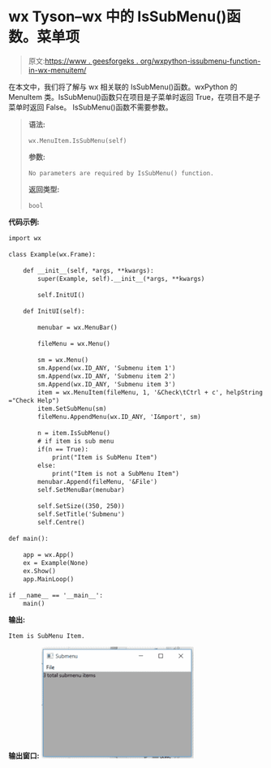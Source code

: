 # wx Tyson–wx 中的 IsSubMenu()函数。菜单项

> 原文:[https://www . geesforgeks . org/wxpython-issubmenu-function-in-wx-menuitem/](https://www.geeksforgeeks.org/wxpython-issubmenu-function-in-wx-menuitem/)

在本文中，我们将了解与 wx 相关联的 IsSubMenu()函数。wxPython 的 MenuItem 类。IsSubMenu()函数只在项目是子菜单时返回 True，在项目不是子菜单时返回 False。
IsSubMenu()函数不需要参数。

> **语法:**
> 
> ```
> wx.MenuItem.IsSubMenu(self)
> 
> ```
> 
> **参数:**
> 
> ```
> No parameters are required by IsSubMenu() function.
> 
> ```
> 
> **返回类型:**
> 
> ```
> bool
> 
> ```

**代码示例:**

```
import wx

class Example(wx.Frame):

    def __init__(self, *args, **kwargs):
        super(Example, self).__init__(*args, **kwargs)

        self.InitUI()

    def InitUI(self):

        menubar = wx.MenuBar()

        fileMenu = wx.Menu()

        sm = wx.Menu()
        sm.Append(wx.ID_ANY, 'Submenu item 1')
        sm.Append(wx.ID_ANY, 'Submenu item 2')
        sm.Append(wx.ID_ANY, 'Submenu item 3')
        item = wx.MenuItem(fileMenu, 1, '&Check\tCtrl + c', helpString ="Check Help")
        item.SetSubMenu(sm)
        fileMenu.AppendMenu(wx.ID_ANY, 'I&mport', sm)

        n = item.IsSubMenu()
        # if item is sub menu
        if(n == True):
            print("Item is SubMenu Item")
        else:
            print("Item is not a SubMenu Item")
        menubar.Append(fileMenu, '&File')
        self.SetMenuBar(menubar)

        self.SetSize((350, 250))
        self.SetTitle('Submenu')
        self.Centre()

def main():

    app = wx.App()
    ex = Example(None)
    ex.Show()
    app.MainLoop()

if __name__ == '__main__':
    main()
```

**输出:**

```
Item is SubMenu Item.

```

**输出窗口:**
![](img/9bfeee60ad72ae74bd0b9cb556663449.png)